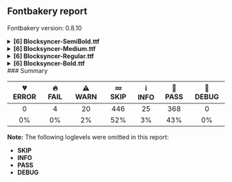 ## Fontbakery report

Fontbakery version: 0.8.10

<details><summary><b>[6] Blocksyncer-SemiBold.ttf</b></summary><div><details><summary>🔥 <b>FAIL:</b> Checking OS/2 usWinAscent & usWinDescent. (<a href="https://font-bakery.readthedocs.io/en/stable/fontbakery/profiles/universal.html#com.google.fonts/check/family/win_ascent_and_descent">com.google.fonts/check/family/win_ascent_and_descent</a>)</summary><div>


* 🔥 **FAIL** OS/2.usWinAscent value should be equal or greater than 1040, but got 989 instead [code: ascent]
</div></details><details><summary>⚠ <b>WARN:</b> Ensure fonts have ScriptLangTags declared on the 'meta' table. (<a href="https://font-bakery.readthedocs.io/en/stable/fontbakery/profiles/googlefonts.html#com.google.fonts/check/meta/script_lang_tags">com.google.fonts/check/meta/script_lang_tags</a>)</summary><div>


* ⚠ **WARN** This font file does not have a 'meta' table. [code: lacks-meta-table]
</div></details><details><summary>⚠ <b>WARN:</b> Check font contains no unreachable glyphs (<a href="https://font-bakery.readthedocs.io/en/stable/fontbakery/profiles/universal.html#com.google.fonts/check/unreachable_glyphs">com.google.fonts/check/unreachable_glyphs</a>)</summary><div>


* ⚠ **WARN** The following glyphs could not be reached by codepoint or substitution rules:

	- uni030C.alt
 [code: unreachable-glyphs]
</div></details><details><summary>⚠ <b>WARN:</b> Check if each glyph has the recommended amount of contours. (<a href="https://font-bakery.readthedocs.io/en/stable/fontbakery/profiles/universal.html#com.google.fonts/check/contour_count">com.google.fonts/check/contour_count</a>)</summary><div>


* ⚠ **WARN** This check inspects the glyph outlines and detects the total number of contours in each of them. The expected values are infered from the typical ammounts of contours observed in a large collection of reference font families. The divergences listed below may simply indicate a significantly different design on some of your glyphs. On the other hand, some of these may flag actual bugs in the font such as glyphs mapped to an incorrect codepoint. Please consider reviewing the design and codepoint assignment of these to make sure they are correct.

The following glyphs do not have the recommended number of contours:

	- Glyph name: quotedbl	Contours detected: 0	Expected: 2

	- Glyph name: numbersign	Contours detected: 0	Expected: 2

	- Glyph name: dollar	Contours detected: 0	Expected: 1, 3 or 5

	- Glyph name: percent	Contours detected: 0	Expected: 5

	- Glyph name: ampersand	Contours detected: 0	Expected: 1, 2 or 3

	- Glyph name: quotesingle	Contours detected: 0	Expected: 1

	- Glyph name: parenleft	Contours detected: 0	Expected: 1

	- Glyph name: parenright	Contours detected: 0	Expected: 1

	- Glyph name: asterisk	Contours detected: 0	Expected: 1 or 4

	- Glyph name: plus	Contours detected: 0	Expected: 1

	- Glyph name: slash	Contours detected: 0	Expected: 1

	- Glyph name: less	Contours detected: 0	Expected: 1

	- Glyph name: equal	Contours detected: 0	Expected: 2

	- Glyph name: question	Contours detected: 0	Expected: 2

	- Glyph name: at	Contours detected: 0	Expected: 2

	- Glyph name: bracketleft	Contours detected: 0	Expected: 1

	- Glyph name: backslash	Contours detected: 0	Expected: 1

	- Glyph name: bracketright	Contours detected: 0	Expected: 1

	- Glyph name: asciicircum	Contours detected: 0	Expected: 1

	- Glyph name: underscore	Contours detected: 0	Expected: 1

	- Glyph name: b	Contours detected: 3	Expected: 2

	- Glyph name: e	Contours detected: 1	Expected: 2

	- Glyph name: g	Contours detected: 1	Expected: 2 or 3

	- Glyph name: i	Contours detected: 1	Expected: 2

	- Glyph name: j	Contours detected: 1	Expected: 2

	- Glyph name: r	Contours detected: 2	Expected: 1

	- Glyph name: braceleft	Contours detected: 0	Expected: 1

	- Glyph name: bar	Contours detected: 0	Expected: 1

	- Glyph name: braceright	Contours detected: 0	Expected: 1

	- Glyph name: asciitilde	Contours detected: 0	Expected: 1

	- Glyph name: exclamdown	Contours detected: 0	Expected: 2

	- Glyph name: cent	Contours detected: 0	Expected: 1 or 2

	- Glyph name: sterling	Contours detected: 0	Expected: 1 or 2

	- Glyph name: currency	Contours detected: 0	Expected: 2

	- Glyph name: yen	Contours detected: 0	Expected: 1 or 2

	- Glyph name: brokenbar	Contours detected: 0	Expected: 2

	- Glyph name: section	Contours detected: 0	Expected: 2

	- Glyph name: copyright	Contours detected: 0	Expected: 3

	- Glyph name: guillemotleft	Contours detected: 0	Expected: 2

	- Glyph name: registered	Contours detected: 0	Expected: 3 or 4

	- Glyph name: macron	Contours detected: 0	Expected: 1

	- Glyph name: degree	Contours detected: 0	Expected: 2

	- Glyph name: paragraph	Contours detected: 0	Expected: 1, 2 or 3

	- Glyph name: periodcentered	Contours detected: 0	Expected: 1

	- Glyph name: cedilla	Contours detected: 0	Expected: 1

	- Glyph name: guillemotright	Contours detected: 0	Expected: 2

	- Glyph name: onequarter	Contours detected: 0	Expected: 3 or 4

	- Glyph name: onehalf	Contours detected: 0	Expected: 3

	- Glyph name: threequarters	Contours detected: 0	Expected: 3 or 4

	- Glyph name: questiondown	Contours detected: 0	Expected: 2

	- Glyph name: multiply	Contours detected: 0	Expected: 1

	- Glyph name: ae	Contours detected: 2	Expected: 3

	- Glyph name: egrave	Contours detected: 2	Expected: 3

	- Glyph name: eacute	Contours detected: 2	Expected: 3

	- Glyph name: ecircumflex	Contours detected: 2	Expected: 3

	- Glyph name: edieresis	Contours detected: 3	Expected: 4

	- Glyph name: divide	Contours detected: 0	Expected: 3

	- Glyph name: emacron	Contours detected: 2	Expected: 3

	- Glyph name: ebreve	Contours detected: 2	Expected: 3

	- Glyph name: edotaccent	Contours detected: 2	Expected: 3

	- Glyph name: eogonek	Contours detected: 1	Expected: 2

	- Glyph name: ecaron	Contours detected: 2	Expected: 3

	- Glyph name: gbreve	Contours detected: 2	Expected: 3 or 4

	- Glyph name: gdotaccent	Contours detected: 2	Expected: 3 or 4

	- Glyph name: uni0123	Contours detected: 2	Expected: 3 or 4

	- Glyph name: hbar	Contours detected: 2	Expected: 1

	- Glyph name: iogonek	Contours detected: 1	Expected: 2 or 3

	- Glyph name: ij	Contours detected: 2	Expected: 3 or 4

	- Glyph name: oe	Contours detected: 2	Expected: 3

	- Glyph name: racute	Contours detected: 3	Expected: 2

	- Glyph name: uni0157	Contours detected: 3	Expected: 2

	- Glyph name: rcaron	Contours detected: 3	Expected: 2

	- Glyph name: uni01C9	Contours detected: 2	Expected: 3

	- Glyph name: breve	Contours detected: 0	Expected: 1

	- Glyph name: dotaccent	Contours detected: 0	Expected: 1

	- Glyph name: ogonek	Contours detected: 0	Expected: 1

	- Glyph name: hungarumlaut	Contours detected: 0	Expected: 2

	- Glyph name: uni0327	Contours detected: 0	Expected: 1

	- Glyph name: uni0328	Contours detected: 0	Expected: 1

	- Glyph name: endash	Contours detected: 0	Expected: 1

	- Glyph name: emdash	Contours detected: 0	Expected: 1

	- Glyph name: quoteleft	Contours detected: 0	Expected: 1

	- Glyph name: quoteright	Contours detected: 0	Expected: 1

	- Glyph name: quotesinglbase	Contours detected: 0	Expected: 1

	- Glyph name: quotedblbase	Contours detected: 0	Expected: 2

	- Glyph name: guilsinglleft	Contours detected: 0	Expected: 1

	- Glyph name: guilsinglright	Contours detected: 0	Expected: 1

	- Glyph name: fraction	Contours detected: 0	Expected: 1

	- Glyph name: Euro	Contours detected: 0	Expected: 1 or 2

	- Glyph name: minus	Contours detected: 0	Expected: 1

	- Glyph name: uni2215	Contours detected: 0	Expected: 1

	- Glyph name: Euro	Contours detected: 0	Expected: 1 or 2

	- Glyph name: ae	Contours detected: 2	Expected: 3

	- Glyph name: ampersand	Contours detected: 0	Expected: 1, 2 or 3

	- Glyph name: asciicircum	Contours detected: 0	Expected: 1

	- Glyph name: asciitilde	Contours detected: 0	Expected: 1

	- Glyph name: asterisk	Contours detected: 0	Expected: 1 or 4

	- Glyph name: at	Contours detected: 0	Expected: 2

	- Glyph name: b	Contours detected: 3	Expected: 2

	- Glyph name: backslash	Contours detected: 0	Expected: 1

	- Glyph name: bar	Contours detected: 0	Expected: 1

	- Glyph name: braceleft	Contours detected: 0	Expected: 1

	- Glyph name: braceright	Contours detected: 0	Expected: 1

	- Glyph name: bracketleft	Contours detected: 0	Expected: 1

	- Glyph name: bracketright	Contours detected: 0	Expected: 1

	- Glyph name: breve	Contours detected: 0	Expected: 1

	- Glyph name: brokenbar	Contours detected: 0	Expected: 2

	- Glyph name: cedilla	Contours detected: 0	Expected: 1

	- Glyph name: cent	Contours detected: 0	Expected: 1 or 2

	- Glyph name: copyright	Contours detected: 0	Expected: 3

	- Glyph name: currency	Contours detected: 0	Expected: 2

	- Glyph name: degree	Contours detected: 0	Expected: 2

	- Glyph name: divide	Contours detected: 0	Expected: 3

	- Glyph name: dollar	Contours detected: 0	Expected: 1, 3 or 5

	- Glyph name: dotaccent	Contours detected: 0	Expected: 1

	- Glyph name: e	Contours detected: 1	Expected: 2

	- Glyph name: eacute	Contours detected: 2	Expected: 3

	- Glyph name: ebreve	Contours detected: 2	Expected: 3

	- Glyph name: ecaron	Contours detected: 2	Expected: 3

	- Glyph name: ecircumflex	Contours detected: 2	Expected: 3

	- Glyph name: edieresis	Contours detected: 3	Expected: 4

	- Glyph name: edotaccent	Contours detected: 2	Expected: 3

	- Glyph name: egrave	Contours detected: 2	Expected: 3

	- Glyph name: emacron	Contours detected: 2	Expected: 3

	- Glyph name: emdash	Contours detected: 0	Expected: 1

	- Glyph name: endash	Contours detected: 0	Expected: 1

	- Glyph name: eogonek	Contours detected: 1	Expected: 2

	- Glyph name: equal	Contours detected: 0	Expected: 2

	- Glyph name: exclamdown	Contours detected: 0	Expected: 2

	- Glyph name: fraction	Contours detected: 0	Expected: 1

	- Glyph name: g	Contours detected: 1	Expected: 2 or 3

	- Glyph name: gbreve	Contours detected: 2	Expected: 3 or 4

	- Glyph name: gdotaccent	Contours detected: 2	Expected: 3 or 4

	- Glyph name: guillemotleft	Contours detected: 0	Expected: 2

	- Glyph name: guillemotright	Contours detected: 0	Expected: 2

	- Glyph name: guilsinglleft	Contours detected: 0	Expected: 1

	- Glyph name: guilsinglright	Contours detected: 0	Expected: 1

	- Glyph name: hbar	Contours detected: 2	Expected: 1

	- Glyph name: hungarumlaut	Contours detected: 0	Expected: 2

	- Glyph name: i	Contours detected: 1	Expected: 2

	- Glyph name: ij	Contours detected: 2	Expected: 3 or 4

	- Glyph name: iogonek	Contours detected: 1	Expected: 2 or 3

	- Glyph name: j	Contours detected: 1	Expected: 2

	- Glyph name: less	Contours detected: 0	Expected: 1

	- Glyph name: macron	Contours detected: 0	Expected: 1

	- Glyph name: minus	Contours detected: 0	Expected: 1

	- Glyph name: multiply	Contours detected: 0	Expected: 1

	- Glyph name: numbersign	Contours detected: 0	Expected: 2

	- Glyph name: oe	Contours detected: 2	Expected: 3

	- Glyph name: ogonek	Contours detected: 0	Expected: 1

	- Glyph name: onehalf	Contours detected: 0	Expected: 3

	- Glyph name: onequarter	Contours detected: 0	Expected: 3 or 4

	- Glyph name: paragraph	Contours detected: 0	Expected: 1, 2 or 3

	- Glyph name: parenleft	Contours detected: 0	Expected: 1

	- Glyph name: parenright	Contours detected: 0	Expected: 1

	- Glyph name: percent	Contours detected: 0	Expected: 5

	- Glyph name: periodcentered	Contours detected: 0	Expected: 1

	- Glyph name: plus	Contours detected: 0	Expected: 1

	- Glyph name: question	Contours detected: 0	Expected: 2

	- Glyph name: questiondown	Contours detected: 0	Expected: 2

	- Glyph name: quotedbl	Contours detected: 0	Expected: 2

	- Glyph name: quotedblbase	Contours detected: 0	Expected: 2

	- Glyph name: quoteleft	Contours detected: 0	Expected: 1

	- Glyph name: quoteright	Contours detected: 0	Expected: 1

	- Glyph name: quotesinglbase	Contours detected: 0	Expected: 1

	- Glyph name: quotesingle	Contours detected: 0	Expected: 1

	- Glyph name: r	Contours detected: 2	Expected: 1

	- Glyph name: racute	Contours detected: 3	Expected: 2

	- Glyph name: rcaron	Contours detected: 3	Expected: 2

	- Glyph name: registered	Contours detected: 0	Expected: 3 or 4

	- Glyph name: section	Contours detected: 0	Expected: 2

	- Glyph name: slash	Contours detected: 0	Expected: 1

	- Glyph name: sterling	Contours detected: 0	Expected: 1 or 2

	- Glyph name: threequarters	Contours detected: 0	Expected: 3 or 4

	- Glyph name: underscore	Contours detected: 0	Expected: 1

	- Glyph name: uni0123	Contours detected: 2	Expected: 3 or 4

	- Glyph name: uni0157	Contours detected: 3	Expected: 2

	- Glyph name: uni01C9	Contours detected: 2	Expected: 3

	- Glyph name: uni0327	Contours detected: 0	Expected: 1

	- Glyph name: uni0328	Contours detected: 0	Expected: 1

	- Glyph name: uni2215	Contours detected: 0	Expected: 1 

	- And Glyph name: yen	Contours detected: 0	Expected: 1 or 2
 [code: contour-count]
</div></details><details><summary>⚠ <b>WARN:</b> Ensure dotted circle glyph is present and can attach marks. (<a href="https://font-bakery.readthedocs.io/en/stable/fontbakery/profiles/universal.html#com.google.fonts/check/dotted_circle">com.google.fonts/check/dotted_circle</a>)</summary><div>


* ⚠ **WARN** No dotted circle glyph present [code: missing-dotted-circle]
</div></details><details><summary>⚠ <b>WARN:</b> Are there any misaligned on-curve points? (<a href="https://font-bakery.readthedocs.io/en/stable/fontbakery/profiles/<Section: Outline Correctness Checks>.html#com.google.fonts/check/outline_alignment_miss">com.google.fonts/check/outline_alignment_miss</a>)</summary><div>


* ⚠ **WARN** The following glyphs have on-curve points which have potentially incorrect y coordinates:

	* K (U+004B): X=60.0,Y=-1.0 (should be at baseline 0?)

	* W (U+0057): X=301.0,Y=698.0 (should be at cap-height 700?)

	* W (U+0057): X=376.0,Y=698.0 (should be at cap-height 700?)

	* X (U+0058): X=46.0,Y=701.0 (should be at cap-height 700?)

	* X (U+0058): X=156.0,Y=701.0 (should be at cap-height 700?)

	* X (U+0058): X=350.0,Y=701.0 (should be at cap-height 700?)

	* X (U+0058): X=447.0,Y=701.0 (should be at cap-height 700?)

	* k (U+006B): X=60.0,Y=-1.0 (should be at baseline 0?)

	* w (U+0077): X=301.0,Y=698.0 (should be at cap-height 700?)

	* w (U+0077): X=376.0,Y=698.0 (should be at cap-height 700?)

	* x (U+0078): X=46.0,Y=701.0 (should be at cap-height 700?)

	* x (U+0078): X=156.0,Y=701.0 (should be at cap-height 700?)

	* x (U+0078): X=350.0,Y=701.0 (should be at cap-height 700?)

	* x (U+0078): X=447.0,Y=701.0 (should be at cap-height 700?)

	* Ccedilla (U+00C7): X=339.0,Y=2.0 (should be at baseline 0?)

	* ccedilla (U+00E7): X=339.0,Y=2.0 (should be at baseline 0?)

	* uni0136 (U+0136): X=60.0,Y=-1.0 (should be at baseline 0?)

	* uni0137 (U+0137): X=60.0,Y=-1.0 (should be at baseline 0?)

	* Lcaron (U+013D): X=270.0,Y=699.0 (should be at cap-height 700?)

	* Lcaron (U+013D): X=370.0,Y=699.0 (should be at cap-height 700?)

	* lcaron (U+013E): X=270.0,Y=699.0 (should be at cap-height 700?)

	* lcaron (U+013E): X=370.0,Y=699.0 (should be at cap-height 700?)

	* Wcircumflex (U+0174): X=301.0,Y=698.0 (should be at cap-height 700?)

	* Wcircumflex (U+0174): X=376.0,Y=698.0 (should be at cap-height 700?)

	* wcircumflex (U+0175): X=301.0,Y=698.0 (should be at cap-height 700?)

	* wcircumflex (U+0175): X=376.0,Y=698.0 (should be at cap-height 700?)

	* Wgrave (U+1E80): X=301.0,Y=698.0 (should be at cap-height 700?)

	* Wgrave (U+1E80): X=376.0,Y=698.0 (should be at cap-height 700?)

	* wgrave (U+1E81): X=301.0,Y=698.0 (should be at cap-height 700?)

	* wgrave (U+1E81): X=376.0,Y=698.0 (should be at cap-height 700?)

	* Wacute (U+1E82): X=301.0,Y=698.0 (should be at cap-height 700?)

	* Wacute (U+1E82): X=376.0,Y=698.0 (should be at cap-height 700?)

	* wacute (U+1E83): X=301.0,Y=698.0 (should be at cap-height 700?)

	* wacute (U+1E83): X=376.0,Y=698.0 (should be at cap-height 700?)

	* Wdieresis (U+1E84): X=301.0,Y=698.0 (should be at cap-height 700?)

	* Wdieresis (U+1E84): X=376.0,Y=698.0 (should be at cap-height 700?)

	* wdieresis (U+1E85): X=301.0,Y=698.0 (should be at cap-height 700?) 

	* And wdieresis (U+1E85): X=376.0,Y=698.0 (should be at cap-height 700?) [code: found-misalignments]
</div></details><br></div></details><details><summary><b>[6] Blocksyncer-Medium.ttf</b></summary><div><details><summary>🔥 <b>FAIL:</b> Checking OS/2 usWinAscent & usWinDescent. (<a href="https://font-bakery.readthedocs.io/en/stable/fontbakery/profiles/universal.html#com.google.fonts/check/family/win_ascent_and_descent">com.google.fonts/check/family/win_ascent_and_descent</a>)</summary><div>


* 🔥 **FAIL** OS/2.usWinAscent value should be equal or greater than 1040, but got 989 instead [code: ascent]
</div></details><details><summary>⚠ <b>WARN:</b> Ensure fonts have ScriptLangTags declared on the 'meta' table. (<a href="https://font-bakery.readthedocs.io/en/stable/fontbakery/profiles/googlefonts.html#com.google.fonts/check/meta/script_lang_tags">com.google.fonts/check/meta/script_lang_tags</a>)</summary><div>


* ⚠ **WARN** This font file does not have a 'meta' table. [code: lacks-meta-table]
</div></details><details><summary>⚠ <b>WARN:</b> Check font contains no unreachable glyphs (<a href="https://font-bakery.readthedocs.io/en/stable/fontbakery/profiles/universal.html#com.google.fonts/check/unreachable_glyphs">com.google.fonts/check/unreachable_glyphs</a>)</summary><div>


* ⚠ **WARN** The following glyphs could not be reached by codepoint or substitution rules:

	- uni030C.alt
 [code: unreachable-glyphs]
</div></details><details><summary>⚠ <b>WARN:</b> Check if each glyph has the recommended amount of contours. (<a href="https://font-bakery.readthedocs.io/en/stable/fontbakery/profiles/universal.html#com.google.fonts/check/contour_count">com.google.fonts/check/contour_count</a>)</summary><div>


* ⚠ **WARN** This check inspects the glyph outlines and detects the total number of contours in each of them. The expected values are infered from the typical ammounts of contours observed in a large collection of reference font families. The divergences listed below may simply indicate a significantly different design on some of your glyphs. On the other hand, some of these may flag actual bugs in the font such as glyphs mapped to an incorrect codepoint. Please consider reviewing the design and codepoint assignment of these to make sure they are correct.

The following glyphs do not have the recommended number of contours:

	- Glyph name: quotedbl	Contours detected: 0	Expected: 2

	- Glyph name: numbersign	Contours detected: 0	Expected: 2

	- Glyph name: dollar	Contours detected: 0	Expected: 1, 3 or 5

	- Glyph name: percent	Contours detected: 0	Expected: 5

	- Glyph name: ampersand	Contours detected: 0	Expected: 1, 2 or 3

	- Glyph name: quotesingle	Contours detected: 0	Expected: 1

	- Glyph name: parenleft	Contours detected: 0	Expected: 1

	- Glyph name: parenright	Contours detected: 0	Expected: 1

	- Glyph name: asterisk	Contours detected: 0	Expected: 1 or 4

	- Glyph name: plus	Contours detected: 0	Expected: 1

	- Glyph name: slash	Contours detected: 0	Expected: 1

	- Glyph name: less	Contours detected: 0	Expected: 1

	- Glyph name: equal	Contours detected: 0	Expected: 2

	- Glyph name: question	Contours detected: 0	Expected: 2

	- Glyph name: at	Contours detected: 0	Expected: 2

	- Glyph name: bracketleft	Contours detected: 0	Expected: 1

	- Glyph name: backslash	Contours detected: 0	Expected: 1

	- Glyph name: bracketright	Contours detected: 0	Expected: 1

	- Glyph name: asciicircum	Contours detected: 0	Expected: 1

	- Glyph name: underscore	Contours detected: 0	Expected: 1

	- Glyph name: b	Contours detected: 3	Expected: 2

	- Glyph name: e	Contours detected: 1	Expected: 2

	- Glyph name: g	Contours detected: 1	Expected: 2 or 3

	- Glyph name: i	Contours detected: 1	Expected: 2

	- Glyph name: j	Contours detected: 1	Expected: 2

	- Glyph name: r	Contours detected: 2	Expected: 1

	- Glyph name: braceleft	Contours detected: 0	Expected: 1

	- Glyph name: bar	Contours detected: 0	Expected: 1

	- Glyph name: braceright	Contours detected: 0	Expected: 1

	- Glyph name: asciitilde	Contours detected: 0	Expected: 1

	- Glyph name: exclamdown	Contours detected: 0	Expected: 2

	- Glyph name: cent	Contours detected: 0	Expected: 1 or 2

	- Glyph name: sterling	Contours detected: 0	Expected: 1 or 2

	- Glyph name: currency	Contours detected: 0	Expected: 2

	- Glyph name: yen	Contours detected: 0	Expected: 1 or 2

	- Glyph name: brokenbar	Contours detected: 0	Expected: 2

	- Glyph name: section	Contours detected: 0	Expected: 2

	- Glyph name: copyright	Contours detected: 0	Expected: 3

	- Glyph name: guillemotleft	Contours detected: 0	Expected: 2

	- Glyph name: registered	Contours detected: 0	Expected: 3 or 4

	- Glyph name: macron	Contours detected: 0	Expected: 1

	- Glyph name: degree	Contours detected: 0	Expected: 2

	- Glyph name: paragraph	Contours detected: 0	Expected: 1, 2 or 3

	- Glyph name: periodcentered	Contours detected: 0	Expected: 1

	- Glyph name: cedilla	Contours detected: 0	Expected: 1

	- Glyph name: guillemotright	Contours detected: 0	Expected: 2

	- Glyph name: onequarter	Contours detected: 0	Expected: 3 or 4

	- Glyph name: onehalf	Contours detected: 0	Expected: 3

	- Glyph name: threequarters	Contours detected: 0	Expected: 3 or 4

	- Glyph name: questiondown	Contours detected: 0	Expected: 2

	- Glyph name: multiply	Contours detected: 0	Expected: 1

	- Glyph name: ae	Contours detected: 2	Expected: 3

	- Glyph name: egrave	Contours detected: 2	Expected: 3

	- Glyph name: eacute	Contours detected: 2	Expected: 3

	- Glyph name: ecircumflex	Contours detected: 2	Expected: 3

	- Glyph name: edieresis	Contours detected: 3	Expected: 4

	- Glyph name: divide	Contours detected: 0	Expected: 3

	- Glyph name: emacron	Contours detected: 2	Expected: 3

	- Glyph name: ebreve	Contours detected: 2	Expected: 3

	- Glyph name: edotaccent	Contours detected: 2	Expected: 3

	- Glyph name: eogonek	Contours detected: 1	Expected: 2

	- Glyph name: ecaron	Contours detected: 2	Expected: 3

	- Glyph name: gbreve	Contours detected: 2	Expected: 3 or 4

	- Glyph name: gdotaccent	Contours detected: 2	Expected: 3 or 4

	- Glyph name: uni0123	Contours detected: 2	Expected: 3 or 4

	- Glyph name: hbar	Contours detected: 2	Expected: 1

	- Glyph name: iogonek	Contours detected: 1	Expected: 2 or 3

	- Glyph name: ij	Contours detected: 2	Expected: 3 or 4

	- Glyph name: oe	Contours detected: 2	Expected: 3

	- Glyph name: racute	Contours detected: 3	Expected: 2

	- Glyph name: uni0157	Contours detected: 3	Expected: 2

	- Glyph name: rcaron	Contours detected: 3	Expected: 2

	- Glyph name: uni01C9	Contours detected: 2	Expected: 3

	- Glyph name: breve	Contours detected: 0	Expected: 1

	- Glyph name: dotaccent	Contours detected: 0	Expected: 1

	- Glyph name: ogonek	Contours detected: 0	Expected: 1

	- Glyph name: hungarumlaut	Contours detected: 0	Expected: 2

	- Glyph name: uni0327	Contours detected: 0	Expected: 1

	- Glyph name: uni0328	Contours detected: 0	Expected: 1

	- Glyph name: endash	Contours detected: 0	Expected: 1

	- Glyph name: emdash	Contours detected: 0	Expected: 1

	- Glyph name: quoteleft	Contours detected: 0	Expected: 1

	- Glyph name: quoteright	Contours detected: 0	Expected: 1

	- Glyph name: quotesinglbase	Contours detected: 0	Expected: 1

	- Glyph name: quotedblbase	Contours detected: 0	Expected: 2

	- Glyph name: guilsinglleft	Contours detected: 0	Expected: 1

	- Glyph name: guilsinglright	Contours detected: 0	Expected: 1

	- Glyph name: fraction	Contours detected: 0	Expected: 1

	- Glyph name: Euro	Contours detected: 0	Expected: 1 or 2

	- Glyph name: minus	Contours detected: 0	Expected: 1

	- Glyph name: uni2215	Contours detected: 0	Expected: 1

	- Glyph name: Euro	Contours detected: 0	Expected: 1 or 2

	- Glyph name: ae	Contours detected: 2	Expected: 3

	- Glyph name: ampersand	Contours detected: 0	Expected: 1, 2 or 3

	- Glyph name: asciicircum	Contours detected: 0	Expected: 1

	- Glyph name: asciitilde	Contours detected: 0	Expected: 1

	- Glyph name: asterisk	Contours detected: 0	Expected: 1 or 4

	- Glyph name: at	Contours detected: 0	Expected: 2

	- Glyph name: b	Contours detected: 3	Expected: 2

	- Glyph name: backslash	Contours detected: 0	Expected: 1

	- Glyph name: bar	Contours detected: 0	Expected: 1

	- Glyph name: braceleft	Contours detected: 0	Expected: 1

	- Glyph name: braceright	Contours detected: 0	Expected: 1

	- Glyph name: bracketleft	Contours detected: 0	Expected: 1

	- Glyph name: bracketright	Contours detected: 0	Expected: 1

	- Glyph name: breve	Contours detected: 0	Expected: 1

	- Glyph name: brokenbar	Contours detected: 0	Expected: 2

	- Glyph name: cedilla	Contours detected: 0	Expected: 1

	- Glyph name: cent	Contours detected: 0	Expected: 1 or 2

	- Glyph name: copyright	Contours detected: 0	Expected: 3

	- Glyph name: currency	Contours detected: 0	Expected: 2

	- Glyph name: degree	Contours detected: 0	Expected: 2

	- Glyph name: divide	Contours detected: 0	Expected: 3

	- Glyph name: dollar	Contours detected: 0	Expected: 1, 3 or 5

	- Glyph name: dotaccent	Contours detected: 0	Expected: 1

	- Glyph name: e	Contours detected: 1	Expected: 2

	- Glyph name: eacute	Contours detected: 2	Expected: 3

	- Glyph name: ebreve	Contours detected: 2	Expected: 3

	- Glyph name: ecaron	Contours detected: 2	Expected: 3

	- Glyph name: ecircumflex	Contours detected: 2	Expected: 3

	- Glyph name: edieresis	Contours detected: 3	Expected: 4

	- Glyph name: edotaccent	Contours detected: 2	Expected: 3

	- Glyph name: egrave	Contours detected: 2	Expected: 3

	- Glyph name: emacron	Contours detected: 2	Expected: 3

	- Glyph name: emdash	Contours detected: 0	Expected: 1

	- Glyph name: endash	Contours detected: 0	Expected: 1

	- Glyph name: eogonek	Contours detected: 1	Expected: 2

	- Glyph name: equal	Contours detected: 0	Expected: 2

	- Glyph name: exclamdown	Contours detected: 0	Expected: 2

	- Glyph name: fraction	Contours detected: 0	Expected: 1

	- Glyph name: g	Contours detected: 1	Expected: 2 or 3

	- Glyph name: gbreve	Contours detected: 2	Expected: 3 or 4

	- Glyph name: gdotaccent	Contours detected: 2	Expected: 3 or 4

	- Glyph name: guillemotleft	Contours detected: 0	Expected: 2

	- Glyph name: guillemotright	Contours detected: 0	Expected: 2

	- Glyph name: guilsinglleft	Contours detected: 0	Expected: 1

	- Glyph name: guilsinglright	Contours detected: 0	Expected: 1

	- Glyph name: hbar	Contours detected: 2	Expected: 1

	- Glyph name: hungarumlaut	Contours detected: 0	Expected: 2

	- Glyph name: i	Contours detected: 1	Expected: 2

	- Glyph name: ij	Contours detected: 2	Expected: 3 or 4

	- Glyph name: iogonek	Contours detected: 1	Expected: 2 or 3

	- Glyph name: j	Contours detected: 1	Expected: 2

	- Glyph name: less	Contours detected: 0	Expected: 1

	- Glyph name: macron	Contours detected: 0	Expected: 1

	- Glyph name: minus	Contours detected: 0	Expected: 1

	- Glyph name: multiply	Contours detected: 0	Expected: 1

	- Glyph name: numbersign	Contours detected: 0	Expected: 2

	- Glyph name: oe	Contours detected: 2	Expected: 3

	- Glyph name: ogonek	Contours detected: 0	Expected: 1

	- Glyph name: onehalf	Contours detected: 0	Expected: 3

	- Glyph name: onequarter	Contours detected: 0	Expected: 3 or 4

	- Glyph name: paragraph	Contours detected: 0	Expected: 1, 2 or 3

	- Glyph name: parenleft	Contours detected: 0	Expected: 1

	- Glyph name: parenright	Contours detected: 0	Expected: 1

	- Glyph name: percent	Contours detected: 0	Expected: 5

	- Glyph name: periodcentered	Contours detected: 0	Expected: 1

	- Glyph name: plus	Contours detected: 0	Expected: 1

	- Glyph name: question	Contours detected: 0	Expected: 2

	- Glyph name: questiondown	Contours detected: 0	Expected: 2

	- Glyph name: quotedbl	Contours detected: 0	Expected: 2

	- Glyph name: quotedblbase	Contours detected: 0	Expected: 2

	- Glyph name: quoteleft	Contours detected: 0	Expected: 1

	- Glyph name: quoteright	Contours detected: 0	Expected: 1

	- Glyph name: quotesinglbase	Contours detected: 0	Expected: 1

	- Glyph name: quotesingle	Contours detected: 0	Expected: 1

	- Glyph name: r	Contours detected: 2	Expected: 1

	- Glyph name: racute	Contours detected: 3	Expected: 2

	- Glyph name: rcaron	Contours detected: 3	Expected: 2

	- Glyph name: registered	Contours detected: 0	Expected: 3 or 4

	- Glyph name: section	Contours detected: 0	Expected: 2

	- Glyph name: slash	Contours detected: 0	Expected: 1

	- Glyph name: sterling	Contours detected: 0	Expected: 1 or 2

	- Glyph name: threequarters	Contours detected: 0	Expected: 3 or 4

	- Glyph name: underscore	Contours detected: 0	Expected: 1

	- Glyph name: uni0123	Contours detected: 2	Expected: 3 or 4

	- Glyph name: uni0157	Contours detected: 3	Expected: 2

	- Glyph name: uni01C9	Contours detected: 2	Expected: 3

	- Glyph name: uni0327	Contours detected: 0	Expected: 1

	- Glyph name: uni0328	Contours detected: 0	Expected: 1

	- Glyph name: uni2215	Contours detected: 0	Expected: 1 

	- And Glyph name: yen	Contours detected: 0	Expected: 1 or 2
 [code: contour-count]
</div></details><details><summary>⚠ <b>WARN:</b> Ensure dotted circle glyph is present and can attach marks. (<a href="https://font-bakery.readthedocs.io/en/stable/fontbakery/profiles/universal.html#com.google.fonts/check/dotted_circle">com.google.fonts/check/dotted_circle</a>)</summary><div>


* ⚠ **WARN** No dotted circle glyph present [code: missing-dotted-circle]
</div></details><details><summary>⚠ <b>WARN:</b> Are there any misaligned on-curve points? (<a href="https://font-bakery.readthedocs.io/en/stable/fontbakery/profiles/<Section: Outline Correctness Checks>.html#com.google.fonts/check/outline_alignment_miss">com.google.fonts/check/outline_alignment_miss</a>)</summary><div>


* ⚠ **WARN** The following glyphs have on-curve points which have potentially incorrect y coordinates:

	* K (U+004B): X=60.0,Y=-1.0 (should be at baseline 0?)

	* W (U+0057): X=301.0,Y=698.0 (should be at cap-height 700?)

	* W (U+0057): X=372.0,Y=698.0 (should be at cap-height 700?)

	* X (U+0058): X=43.0,Y=701.0 (should be at cap-height 700?)

	* X (U+0058): X=150.0,Y=701.0 (should be at cap-height 700?)

	* X (U+0058): X=353.0,Y=701.0 (should be at cap-height 700?)

	* X (U+0058): X=454.0,Y=701.0 (should be at cap-height 700?)

	* k (U+006B): X=60.0,Y=-1.0 (should be at baseline 0?)

	* w (U+0077): X=301.0,Y=698.0 (should be at cap-height 700?)

	* w (U+0077): X=372.0,Y=698.0 (should be at cap-height 700?)

	* x (U+0078): X=43.0,Y=701.0 (should be at cap-height 700?)

	* x (U+0078): X=150.0,Y=701.0 (should be at cap-height 700?)

	* x (U+0078): X=353.0,Y=701.0 (should be at cap-height 700?)

	* x (U+0078): X=454.0,Y=701.0 (should be at cap-height 700?)

	* y (U+0079): X=225.0,Y=531.0 (should be at x-height 530?)

	* Ccedilla (U+00C7): X=339.0,Y=2.0 (should be at baseline 0?)

	* ccedilla (U+00E7): X=339.0,Y=2.0 (should be at baseline 0?)

	* uni0136 (U+0136): X=60.0,Y=-1.0 (should be at baseline 0?)

	* uni0137 (U+0137): X=60.0,Y=-1.0 (should be at baseline 0?)

	* Lcaron (U+013D): X=270.0,Y=699.0 (should be at cap-height 700?)

	* Lcaron (U+013D): X=370.0,Y=699.0 (should be at cap-height 700?)

	* lcaron (U+013E): X=270.0,Y=699.0 (should be at cap-height 700?)

	* lcaron (U+013E): X=370.0,Y=699.0 (should be at cap-height 700?)

	* Wcircumflex (U+0174): X=301.0,Y=698.0 (should be at cap-height 700?)

	* Wcircumflex (U+0174): X=372.0,Y=698.0 (should be at cap-height 700?)

	* wcircumflex (U+0175): X=301.0,Y=698.0 (should be at cap-height 700?)

	* wcircumflex (U+0175): X=372.0,Y=698.0 (should be at cap-height 700?)

	* Wgrave (U+1E80): X=301.0,Y=698.0 (should be at cap-height 700?)

	* Wgrave (U+1E80): X=372.0,Y=698.0 (should be at cap-height 700?)

	* wgrave (U+1E81): X=301.0,Y=698.0 (should be at cap-height 700?)

	* wgrave (U+1E81): X=372.0,Y=698.0 (should be at cap-height 700?)

	* Wacute (U+1E82): X=301.0,Y=698.0 (should be at cap-height 700?)

	* Wacute (U+1E82): X=372.0,Y=698.0 (should be at cap-height 700?)

	* wacute (U+1E83): X=301.0,Y=698.0 (should be at cap-height 700?)

	* wacute (U+1E83): X=372.0,Y=698.0 (should be at cap-height 700?)

	* Wdieresis (U+1E84): X=301.0,Y=698.0 (should be at cap-height 700?)

	* Wdieresis (U+1E84): X=372.0,Y=698.0 (should be at cap-height 700?)

	* wdieresis (U+1E85): X=301.0,Y=698.0 (should be at cap-height 700?) 

	* And wdieresis (U+1E85): X=372.0,Y=698.0 (should be at cap-height 700?) [code: found-misalignments]
</div></details><br></div></details><details><summary><b>[6] Blocksyncer-Regular.ttf</b></summary><div><details><summary>🔥 <b>FAIL:</b> Checking OS/2 usWinAscent & usWinDescent. (<a href="https://font-bakery.readthedocs.io/en/stable/fontbakery/profiles/universal.html#com.google.fonts/check/family/win_ascent_and_descent">com.google.fonts/check/family/win_ascent_and_descent</a>)</summary><div>


* 🔥 **FAIL** OS/2.usWinAscent value should be equal or greater than 1040, but got 989 instead [code: ascent]
</div></details><details><summary>⚠ <b>WARN:</b> Ensure fonts have ScriptLangTags declared on the 'meta' table. (<a href="https://font-bakery.readthedocs.io/en/stable/fontbakery/profiles/googlefonts.html#com.google.fonts/check/meta/script_lang_tags">com.google.fonts/check/meta/script_lang_tags</a>)</summary><div>


* ⚠ **WARN** This font file does not have a 'meta' table. [code: lacks-meta-table]
</div></details><details><summary>⚠ <b>WARN:</b> Check font contains no unreachable glyphs (<a href="https://font-bakery.readthedocs.io/en/stable/fontbakery/profiles/universal.html#com.google.fonts/check/unreachable_glyphs">com.google.fonts/check/unreachable_glyphs</a>)</summary><div>


* ⚠ **WARN** The following glyphs could not be reached by codepoint or substitution rules:

	- uni030C.alt
 [code: unreachable-glyphs]
</div></details><details><summary>⚠ <b>WARN:</b> Check if each glyph has the recommended amount of contours. (<a href="https://font-bakery.readthedocs.io/en/stable/fontbakery/profiles/universal.html#com.google.fonts/check/contour_count">com.google.fonts/check/contour_count</a>)</summary><div>


* ⚠ **WARN** This check inspects the glyph outlines and detects the total number of contours in each of them. The expected values are infered from the typical ammounts of contours observed in a large collection of reference font families. The divergences listed below may simply indicate a significantly different design on some of your glyphs. On the other hand, some of these may flag actual bugs in the font such as glyphs mapped to an incorrect codepoint. Please consider reviewing the design and codepoint assignment of these to make sure they are correct.

The following glyphs do not have the recommended number of contours:

	- Glyph name: quotedbl	Contours detected: 0	Expected: 2

	- Glyph name: numbersign	Contours detected: 0	Expected: 2

	- Glyph name: dollar	Contours detected: 0	Expected: 1, 3 or 5

	- Glyph name: percent	Contours detected: 0	Expected: 5

	- Glyph name: ampersand	Contours detected: 0	Expected: 1, 2 or 3

	- Glyph name: quotesingle	Contours detected: 0	Expected: 1

	- Glyph name: parenleft	Contours detected: 0	Expected: 1

	- Glyph name: parenright	Contours detected: 0	Expected: 1

	- Glyph name: asterisk	Contours detected: 0	Expected: 1 or 4

	- Glyph name: plus	Contours detected: 0	Expected: 1

	- Glyph name: slash	Contours detected: 0	Expected: 1

	- Glyph name: less	Contours detected: 0	Expected: 1

	- Glyph name: equal	Contours detected: 0	Expected: 2

	- Glyph name: question	Contours detected: 0	Expected: 2

	- Glyph name: at	Contours detected: 0	Expected: 2

	- Glyph name: bracketleft	Contours detected: 0	Expected: 1

	- Glyph name: backslash	Contours detected: 0	Expected: 1

	- Glyph name: bracketright	Contours detected: 0	Expected: 1

	- Glyph name: asciicircum	Contours detected: 0	Expected: 1

	- Glyph name: underscore	Contours detected: 0	Expected: 1

	- Glyph name: b	Contours detected: 3	Expected: 2

	- Glyph name: e	Contours detected: 1	Expected: 2

	- Glyph name: g	Contours detected: 1	Expected: 2 or 3

	- Glyph name: i	Contours detected: 1	Expected: 2

	- Glyph name: j	Contours detected: 1	Expected: 2

	- Glyph name: r	Contours detected: 2	Expected: 1

	- Glyph name: braceleft	Contours detected: 0	Expected: 1

	- Glyph name: bar	Contours detected: 0	Expected: 1

	- Glyph name: braceright	Contours detected: 0	Expected: 1

	- Glyph name: asciitilde	Contours detected: 0	Expected: 1

	- Glyph name: exclamdown	Contours detected: 0	Expected: 2

	- Glyph name: cent	Contours detected: 0	Expected: 1 or 2

	- Glyph name: sterling	Contours detected: 0	Expected: 1 or 2

	- Glyph name: currency	Contours detected: 0	Expected: 2

	- Glyph name: yen	Contours detected: 0	Expected: 1 or 2

	- Glyph name: brokenbar	Contours detected: 0	Expected: 2

	- Glyph name: section	Contours detected: 0	Expected: 2

	- Glyph name: copyright	Contours detected: 0	Expected: 3

	- Glyph name: guillemotleft	Contours detected: 0	Expected: 2

	- Glyph name: registered	Contours detected: 0	Expected: 3 or 4

	- Glyph name: macron	Contours detected: 0	Expected: 1

	- Glyph name: degree	Contours detected: 0	Expected: 2

	- Glyph name: paragraph	Contours detected: 0	Expected: 1, 2 or 3

	- Glyph name: periodcentered	Contours detected: 0	Expected: 1

	- Glyph name: cedilla	Contours detected: 0	Expected: 1

	- Glyph name: guillemotright	Contours detected: 0	Expected: 2

	- Glyph name: onequarter	Contours detected: 0	Expected: 3 or 4

	- Glyph name: onehalf	Contours detected: 0	Expected: 3

	- Glyph name: threequarters	Contours detected: 0	Expected: 3 or 4

	- Glyph name: questiondown	Contours detected: 0	Expected: 2

	- Glyph name: multiply	Contours detected: 0	Expected: 1

	- Glyph name: ae	Contours detected: 2	Expected: 3

	- Glyph name: egrave	Contours detected: 2	Expected: 3

	- Glyph name: eacute	Contours detected: 2	Expected: 3

	- Glyph name: ecircumflex	Contours detected: 2	Expected: 3

	- Glyph name: edieresis	Contours detected: 3	Expected: 4

	- Glyph name: divide	Contours detected: 0	Expected: 3

	- Glyph name: emacron	Contours detected: 2	Expected: 3

	- Glyph name: ebreve	Contours detected: 2	Expected: 3

	- Glyph name: edotaccent	Contours detected: 2	Expected: 3

	- Glyph name: eogonek	Contours detected: 1	Expected: 2

	- Glyph name: ecaron	Contours detected: 2	Expected: 3

	- Glyph name: gbreve	Contours detected: 2	Expected: 3 or 4

	- Glyph name: gdotaccent	Contours detected: 2	Expected: 3 or 4

	- Glyph name: uni0123	Contours detected: 2	Expected: 3 or 4

	- Glyph name: hbar	Contours detected: 2	Expected: 1

	- Glyph name: iogonek	Contours detected: 1	Expected: 2 or 3

	- Glyph name: ij	Contours detected: 2	Expected: 3 or 4

	- Glyph name: oe	Contours detected: 2	Expected: 3

	- Glyph name: racute	Contours detected: 3	Expected: 2

	- Glyph name: uni0157	Contours detected: 3	Expected: 2

	- Glyph name: rcaron	Contours detected: 3	Expected: 2

	- Glyph name: uni01C9	Contours detected: 2	Expected: 3

	- Glyph name: breve	Contours detected: 0	Expected: 1

	- Glyph name: dotaccent	Contours detected: 0	Expected: 1

	- Glyph name: ogonek	Contours detected: 0	Expected: 1

	- Glyph name: hungarumlaut	Contours detected: 0	Expected: 2

	- Glyph name: uni0327	Contours detected: 0	Expected: 1

	- Glyph name: uni0328	Contours detected: 0	Expected: 1

	- Glyph name: endash	Contours detected: 0	Expected: 1

	- Glyph name: emdash	Contours detected: 0	Expected: 1

	- Glyph name: quoteleft	Contours detected: 0	Expected: 1

	- Glyph name: quoteright	Contours detected: 0	Expected: 1

	- Glyph name: quotesinglbase	Contours detected: 0	Expected: 1

	- Glyph name: quotedblbase	Contours detected: 0	Expected: 2

	- Glyph name: guilsinglleft	Contours detected: 0	Expected: 1

	- Glyph name: guilsinglright	Contours detected: 0	Expected: 1

	- Glyph name: fraction	Contours detected: 0	Expected: 1

	- Glyph name: Euro	Contours detected: 0	Expected: 1 or 2

	- Glyph name: minus	Contours detected: 0	Expected: 1

	- Glyph name: uni2215	Contours detected: 0	Expected: 1

	- Glyph name: Euro	Contours detected: 0	Expected: 1 or 2

	- Glyph name: ae	Contours detected: 2	Expected: 3

	- Glyph name: ampersand	Contours detected: 0	Expected: 1, 2 or 3

	- Glyph name: asciicircum	Contours detected: 0	Expected: 1

	- Glyph name: asciitilde	Contours detected: 0	Expected: 1

	- Glyph name: asterisk	Contours detected: 0	Expected: 1 or 4

	- Glyph name: at	Contours detected: 0	Expected: 2

	- Glyph name: b	Contours detected: 3	Expected: 2

	- Glyph name: backslash	Contours detected: 0	Expected: 1

	- Glyph name: bar	Contours detected: 0	Expected: 1

	- Glyph name: braceleft	Contours detected: 0	Expected: 1

	- Glyph name: braceright	Contours detected: 0	Expected: 1

	- Glyph name: bracketleft	Contours detected: 0	Expected: 1

	- Glyph name: bracketright	Contours detected: 0	Expected: 1

	- Glyph name: breve	Contours detected: 0	Expected: 1

	- Glyph name: brokenbar	Contours detected: 0	Expected: 2

	- Glyph name: cedilla	Contours detected: 0	Expected: 1

	- Glyph name: cent	Contours detected: 0	Expected: 1 or 2

	- Glyph name: copyright	Contours detected: 0	Expected: 3

	- Glyph name: currency	Contours detected: 0	Expected: 2

	- Glyph name: degree	Contours detected: 0	Expected: 2

	- Glyph name: divide	Contours detected: 0	Expected: 3

	- Glyph name: dollar	Contours detected: 0	Expected: 1, 3 or 5

	- Glyph name: dotaccent	Contours detected: 0	Expected: 1

	- Glyph name: e	Contours detected: 1	Expected: 2

	- Glyph name: eacute	Contours detected: 2	Expected: 3

	- Glyph name: ebreve	Contours detected: 2	Expected: 3

	- Glyph name: ecaron	Contours detected: 2	Expected: 3

	- Glyph name: ecircumflex	Contours detected: 2	Expected: 3

	- Glyph name: edieresis	Contours detected: 3	Expected: 4

	- Glyph name: edotaccent	Contours detected: 2	Expected: 3

	- Glyph name: egrave	Contours detected: 2	Expected: 3

	- Glyph name: emacron	Contours detected: 2	Expected: 3

	- Glyph name: emdash	Contours detected: 0	Expected: 1

	- Glyph name: endash	Contours detected: 0	Expected: 1

	- Glyph name: eogonek	Contours detected: 1	Expected: 2

	- Glyph name: equal	Contours detected: 0	Expected: 2

	- Glyph name: exclamdown	Contours detected: 0	Expected: 2

	- Glyph name: fraction	Contours detected: 0	Expected: 1

	- Glyph name: g	Contours detected: 1	Expected: 2 or 3

	- Glyph name: gbreve	Contours detected: 2	Expected: 3 or 4

	- Glyph name: gdotaccent	Contours detected: 2	Expected: 3 or 4

	- Glyph name: guillemotleft	Contours detected: 0	Expected: 2

	- Glyph name: guillemotright	Contours detected: 0	Expected: 2

	- Glyph name: guilsinglleft	Contours detected: 0	Expected: 1

	- Glyph name: guilsinglright	Contours detected: 0	Expected: 1

	- Glyph name: hbar	Contours detected: 2	Expected: 1

	- Glyph name: hungarumlaut	Contours detected: 0	Expected: 2

	- Glyph name: i	Contours detected: 1	Expected: 2

	- Glyph name: ij	Contours detected: 2	Expected: 3 or 4

	- Glyph name: iogonek	Contours detected: 1	Expected: 2 or 3

	- Glyph name: j	Contours detected: 1	Expected: 2

	- Glyph name: less	Contours detected: 0	Expected: 1

	- Glyph name: macron	Contours detected: 0	Expected: 1

	- Glyph name: minus	Contours detected: 0	Expected: 1

	- Glyph name: multiply	Contours detected: 0	Expected: 1

	- Glyph name: numbersign	Contours detected: 0	Expected: 2

	- Glyph name: oe	Contours detected: 2	Expected: 3

	- Glyph name: ogonek	Contours detected: 0	Expected: 1

	- Glyph name: onehalf	Contours detected: 0	Expected: 3

	- Glyph name: onequarter	Contours detected: 0	Expected: 3 or 4

	- Glyph name: paragraph	Contours detected: 0	Expected: 1, 2 or 3

	- Glyph name: parenleft	Contours detected: 0	Expected: 1

	- Glyph name: parenright	Contours detected: 0	Expected: 1

	- Glyph name: percent	Contours detected: 0	Expected: 5

	- Glyph name: periodcentered	Contours detected: 0	Expected: 1

	- Glyph name: plus	Contours detected: 0	Expected: 1

	- Glyph name: question	Contours detected: 0	Expected: 2

	- Glyph name: questiondown	Contours detected: 0	Expected: 2

	- Glyph name: quotedbl	Contours detected: 0	Expected: 2

	- Glyph name: quotedblbase	Contours detected: 0	Expected: 2

	- Glyph name: quoteleft	Contours detected: 0	Expected: 1

	- Glyph name: quoteright	Contours detected: 0	Expected: 1

	- Glyph name: quotesinglbase	Contours detected: 0	Expected: 1

	- Glyph name: quotesingle	Contours detected: 0	Expected: 1

	- Glyph name: r	Contours detected: 2	Expected: 1

	- Glyph name: racute	Contours detected: 3	Expected: 2

	- Glyph name: rcaron	Contours detected: 3	Expected: 2

	- Glyph name: registered	Contours detected: 0	Expected: 3 or 4

	- Glyph name: section	Contours detected: 0	Expected: 2

	- Glyph name: slash	Contours detected: 0	Expected: 1

	- Glyph name: sterling	Contours detected: 0	Expected: 1 or 2

	- Glyph name: threequarters	Contours detected: 0	Expected: 3 or 4

	- Glyph name: underscore	Contours detected: 0	Expected: 1

	- Glyph name: uni0123	Contours detected: 2	Expected: 3 or 4

	- Glyph name: uni0157	Contours detected: 3	Expected: 2

	- Glyph name: uni01C9	Contours detected: 2	Expected: 3

	- Glyph name: uni0327	Contours detected: 0	Expected: 1

	- Glyph name: uni0328	Contours detected: 0	Expected: 1

	- Glyph name: uni2215	Contours detected: 0	Expected: 1 

	- And Glyph name: yen	Contours detected: 0	Expected: 1 or 2
 [code: contour-count]
</div></details><details><summary>⚠ <b>WARN:</b> Ensure dotted circle glyph is present and can attach marks. (<a href="https://font-bakery.readthedocs.io/en/stable/fontbakery/profiles/universal.html#com.google.fonts/check/dotted_circle">com.google.fonts/check/dotted_circle</a>)</summary><div>


* ⚠ **WARN** No dotted circle glyph present [code: missing-dotted-circle]
</div></details><details><summary>⚠ <b>WARN:</b> Are there any misaligned on-curve points? (<a href="https://font-bakery.readthedocs.io/en/stable/fontbakery/profiles/<Section: Outline Correctness Checks>.html#com.google.fonts/check/outline_alignment_miss">com.google.fonts/check/outline_alignment_miss</a>)</summary><div>


* ⚠ **WARN** The following glyphs have on-curve points which have potentially incorrect y coordinates:

	* K (U+004B): X=60.0,Y=-1.0 (should be at baseline 0?)

	* W (U+0057): X=301.0,Y=698.0 (should be at cap-height 700?)

	* W (U+0057): X=369.0,Y=698.0 (should be at cap-height 700?)

	* X (U+0058): X=39.0,Y=702.0 (should be at cap-height 700?)

	* X (U+0058): X=144.0,Y=702.0 (should be at cap-height 700?)

	* X (U+0058): X=357.0,Y=702.0 (should be at cap-height 700?)

	* X (U+0058): X=460.0,Y=702.0 (should be at cap-height 700?)

	* k (U+006B): X=60.0,Y=-1.0 (should be at baseline 0?)

	* w (U+0077): X=301.0,Y=698.0 (should be at cap-height 700?)

	* w (U+0077): X=369.0,Y=698.0 (should be at cap-height 700?)

	* x (U+0078): X=39.0,Y=702.0 (should be at cap-height 700?)

	* x (U+0078): X=144.0,Y=702.0 (should be at cap-height 700?)

	* x (U+0078): X=357.0,Y=702.0 (should be at cap-height 700?)

	* x (U+0078): X=460.0,Y=702.0 (should be at cap-height 700?)

	* Ccedilla (U+00C7): X=339.0,Y=2.0 (should be at baseline 0?)

	* ccedilla (U+00E7): X=339.0,Y=2.0 (should be at baseline 0?)

	* uni0136 (U+0136): X=60.0,Y=-1.0 (should be at baseline 0?)

	* uni0137 (U+0137): X=60.0,Y=-1.0 (should be at baseline 0?)

	* Lcaron (U+013D): X=270.0,Y=699.0 (should be at cap-height 700?)

	* Lcaron (U+013D): X=370.0,Y=699.0 (should be at cap-height 700?)

	* lcaron (U+013E): X=270.0,Y=699.0 (should be at cap-height 700?)

	* lcaron (U+013E): X=370.0,Y=699.0 (should be at cap-height 700?)

	* Wcircumflex (U+0174): X=301.0,Y=698.0 (should be at cap-height 700?)

	* Wcircumflex (U+0174): X=369.0,Y=698.0 (should be at cap-height 700?)

	* wcircumflex (U+0175): X=301.0,Y=698.0 (should be at cap-height 700?)

	* wcircumflex (U+0175): X=369.0,Y=698.0 (should be at cap-height 700?)

	* Wgrave (U+1E80): X=301.0,Y=698.0 (should be at cap-height 700?)

	* Wgrave (U+1E80): X=369.0,Y=698.0 (should be at cap-height 700?)

	* wgrave (U+1E81): X=301.0,Y=698.0 (should be at cap-height 700?)

	* wgrave (U+1E81): X=369.0,Y=698.0 (should be at cap-height 700?)

	* Wacute (U+1E82): X=301.0,Y=698.0 (should be at cap-height 700?)

	* Wacute (U+1E82): X=369.0,Y=698.0 (should be at cap-height 700?)

	* wacute (U+1E83): X=301.0,Y=698.0 (should be at cap-height 700?)

	* wacute (U+1E83): X=369.0,Y=698.0 (should be at cap-height 700?)

	* Wdieresis (U+1E84): X=301.0,Y=698.0 (should be at cap-height 700?)

	* Wdieresis (U+1E84): X=369.0,Y=698.0 (should be at cap-height 700?)

	* wdieresis (U+1E85): X=301.0,Y=698.0 (should be at cap-height 700?) 

	* And wdieresis (U+1E85): X=369.0,Y=698.0 (should be at cap-height 700?) [code: found-misalignments]
</div></details><br></div></details><details><summary><b>[6] Blocksyncer-Bold.ttf</b></summary><div><details><summary>🔥 <b>FAIL:</b> Checking OS/2 usWinAscent & usWinDescent. (<a href="https://font-bakery.readthedocs.io/en/stable/fontbakery/profiles/universal.html#com.google.fonts/check/family/win_ascent_and_descent">com.google.fonts/check/family/win_ascent_and_descent</a>)</summary><div>


* 🔥 **FAIL** OS/2.usWinAscent value should be equal or greater than 1040, but got 989 instead [code: ascent]
</div></details><details><summary>⚠ <b>WARN:</b> Ensure fonts have ScriptLangTags declared on the 'meta' table. (<a href="https://font-bakery.readthedocs.io/en/stable/fontbakery/profiles/googlefonts.html#com.google.fonts/check/meta/script_lang_tags">com.google.fonts/check/meta/script_lang_tags</a>)</summary><div>


* ⚠ **WARN** This font file does not have a 'meta' table. [code: lacks-meta-table]
</div></details><details><summary>⚠ <b>WARN:</b> Check font contains no unreachable glyphs (<a href="https://font-bakery.readthedocs.io/en/stable/fontbakery/profiles/universal.html#com.google.fonts/check/unreachable_glyphs">com.google.fonts/check/unreachable_glyphs</a>)</summary><div>


* ⚠ **WARN** The following glyphs could not be reached by codepoint or substitution rules:

	- uni030C.alt
 [code: unreachable-glyphs]
</div></details><details><summary>⚠ <b>WARN:</b> Check if each glyph has the recommended amount of contours. (<a href="https://font-bakery.readthedocs.io/en/stable/fontbakery/profiles/universal.html#com.google.fonts/check/contour_count">com.google.fonts/check/contour_count</a>)</summary><div>


* ⚠ **WARN** This check inspects the glyph outlines and detects the total number of contours in each of them. The expected values are infered from the typical ammounts of contours observed in a large collection of reference font families. The divergences listed below may simply indicate a significantly different design on some of your glyphs. On the other hand, some of these may flag actual bugs in the font such as glyphs mapped to an incorrect codepoint. Please consider reviewing the design and codepoint assignment of these to make sure they are correct.

The following glyphs do not have the recommended number of contours:

	- Glyph name: quotedbl	Contours detected: 0	Expected: 2

	- Glyph name: numbersign	Contours detected: 0	Expected: 2

	- Glyph name: dollar	Contours detected: 0	Expected: 1, 3 or 5

	- Glyph name: percent	Contours detected: 0	Expected: 5

	- Glyph name: ampersand	Contours detected: 0	Expected: 1, 2 or 3

	- Glyph name: quotesingle	Contours detected: 0	Expected: 1

	- Glyph name: parenleft	Contours detected: 0	Expected: 1

	- Glyph name: parenright	Contours detected: 0	Expected: 1

	- Glyph name: asterisk	Contours detected: 0	Expected: 1 or 4

	- Glyph name: plus	Contours detected: 0	Expected: 1

	- Glyph name: slash	Contours detected: 0	Expected: 1

	- Glyph name: less	Contours detected: 0	Expected: 1

	- Glyph name: equal	Contours detected: 0	Expected: 2

	- Glyph name: question	Contours detected: 0	Expected: 2

	- Glyph name: at	Contours detected: 0	Expected: 2

	- Glyph name: bracketleft	Contours detected: 0	Expected: 1

	- Glyph name: backslash	Contours detected: 0	Expected: 1

	- Glyph name: bracketright	Contours detected: 0	Expected: 1

	- Glyph name: asciicircum	Contours detected: 0	Expected: 1

	- Glyph name: underscore	Contours detected: 0	Expected: 1

	- Glyph name: b	Contours detected: 3	Expected: 2

	- Glyph name: e	Contours detected: 1	Expected: 2

	- Glyph name: g	Contours detected: 1	Expected: 2 or 3

	- Glyph name: i	Contours detected: 1	Expected: 2

	- Glyph name: j	Contours detected: 1	Expected: 2

	- Glyph name: r	Contours detected: 2	Expected: 1

	- Glyph name: braceleft	Contours detected: 0	Expected: 1

	- Glyph name: bar	Contours detected: 0	Expected: 1

	- Glyph name: braceright	Contours detected: 0	Expected: 1

	- Glyph name: asciitilde	Contours detected: 0	Expected: 1

	- Glyph name: exclamdown	Contours detected: 0	Expected: 2

	- Glyph name: cent	Contours detected: 0	Expected: 1 or 2

	- Glyph name: sterling	Contours detected: 0	Expected: 1 or 2

	- Glyph name: currency	Contours detected: 0	Expected: 2

	- Glyph name: yen	Contours detected: 0	Expected: 1 or 2

	- Glyph name: brokenbar	Contours detected: 0	Expected: 2

	- Glyph name: section	Contours detected: 0	Expected: 2

	- Glyph name: copyright	Contours detected: 0	Expected: 3

	- Glyph name: guillemotleft	Contours detected: 0	Expected: 2

	- Glyph name: registered	Contours detected: 0	Expected: 3 or 4

	- Glyph name: macron	Contours detected: 0	Expected: 1

	- Glyph name: degree	Contours detected: 0	Expected: 2

	- Glyph name: paragraph	Contours detected: 0	Expected: 1, 2 or 3

	- Glyph name: periodcentered	Contours detected: 0	Expected: 1

	- Glyph name: cedilla	Contours detected: 0	Expected: 1

	- Glyph name: guillemotright	Contours detected: 0	Expected: 2

	- Glyph name: onequarter	Contours detected: 0	Expected: 3 or 4

	- Glyph name: onehalf	Contours detected: 0	Expected: 3

	- Glyph name: threequarters	Contours detected: 0	Expected: 3 or 4

	- Glyph name: questiondown	Contours detected: 0	Expected: 2

	- Glyph name: multiply	Contours detected: 0	Expected: 1

	- Glyph name: ae	Contours detected: 2	Expected: 3

	- Glyph name: egrave	Contours detected: 2	Expected: 3

	- Glyph name: eacute	Contours detected: 2	Expected: 3

	- Glyph name: ecircumflex	Contours detected: 2	Expected: 3

	- Glyph name: edieresis	Contours detected: 3	Expected: 4

	- Glyph name: divide	Contours detected: 0	Expected: 3

	- Glyph name: emacron	Contours detected: 2	Expected: 3

	- Glyph name: ebreve	Contours detected: 2	Expected: 3

	- Glyph name: edotaccent	Contours detected: 2	Expected: 3

	- Glyph name: eogonek	Contours detected: 1	Expected: 2

	- Glyph name: ecaron	Contours detected: 2	Expected: 3

	- Glyph name: gbreve	Contours detected: 2	Expected: 3 or 4

	- Glyph name: gdotaccent	Contours detected: 2	Expected: 3 or 4

	- Glyph name: uni0123	Contours detected: 2	Expected: 3 or 4

	- Glyph name: hbar	Contours detected: 2	Expected: 1

	- Glyph name: iogonek	Contours detected: 1	Expected: 2 or 3

	- Glyph name: ij	Contours detected: 2	Expected: 3 or 4

	- Glyph name: oe	Contours detected: 2	Expected: 3

	- Glyph name: racute	Contours detected: 3	Expected: 2

	- Glyph name: uni0157	Contours detected: 3	Expected: 2

	- Glyph name: rcaron	Contours detected: 3	Expected: 2

	- Glyph name: uni01C9	Contours detected: 2	Expected: 3

	- Glyph name: breve	Contours detected: 0	Expected: 1

	- Glyph name: dotaccent	Contours detected: 0	Expected: 1

	- Glyph name: ogonek	Contours detected: 0	Expected: 1

	- Glyph name: hungarumlaut	Contours detected: 0	Expected: 2

	- Glyph name: uni0327	Contours detected: 0	Expected: 1

	- Glyph name: uni0328	Contours detected: 0	Expected: 1

	- Glyph name: endash	Contours detected: 0	Expected: 1

	- Glyph name: emdash	Contours detected: 0	Expected: 1

	- Glyph name: quoteleft	Contours detected: 0	Expected: 1

	- Glyph name: quoteright	Contours detected: 0	Expected: 1

	- Glyph name: quotesinglbase	Contours detected: 0	Expected: 1

	- Glyph name: quotedblbase	Contours detected: 0	Expected: 2

	- Glyph name: guilsinglleft	Contours detected: 0	Expected: 1

	- Glyph name: guilsinglright	Contours detected: 0	Expected: 1

	- Glyph name: fraction	Contours detected: 0	Expected: 1

	- Glyph name: Euro	Contours detected: 0	Expected: 1 or 2

	- Glyph name: minus	Contours detected: 0	Expected: 1

	- Glyph name: uni2215	Contours detected: 0	Expected: 1

	- Glyph name: Euro	Contours detected: 0	Expected: 1 or 2

	- Glyph name: ae	Contours detected: 2	Expected: 3

	- Glyph name: ampersand	Contours detected: 0	Expected: 1, 2 or 3

	- Glyph name: asciicircum	Contours detected: 0	Expected: 1

	- Glyph name: asciitilde	Contours detected: 0	Expected: 1

	- Glyph name: asterisk	Contours detected: 0	Expected: 1 or 4

	- Glyph name: at	Contours detected: 0	Expected: 2

	- Glyph name: b	Contours detected: 3	Expected: 2

	- Glyph name: backslash	Contours detected: 0	Expected: 1

	- Glyph name: bar	Contours detected: 0	Expected: 1

	- Glyph name: braceleft	Contours detected: 0	Expected: 1

	- Glyph name: braceright	Contours detected: 0	Expected: 1

	- Glyph name: bracketleft	Contours detected: 0	Expected: 1

	- Glyph name: bracketright	Contours detected: 0	Expected: 1

	- Glyph name: breve	Contours detected: 0	Expected: 1

	- Glyph name: brokenbar	Contours detected: 0	Expected: 2

	- Glyph name: cedilla	Contours detected: 0	Expected: 1

	- Glyph name: cent	Contours detected: 0	Expected: 1 or 2

	- Glyph name: copyright	Contours detected: 0	Expected: 3

	- Glyph name: currency	Contours detected: 0	Expected: 2

	- Glyph name: degree	Contours detected: 0	Expected: 2

	- Glyph name: divide	Contours detected: 0	Expected: 3

	- Glyph name: dollar	Contours detected: 0	Expected: 1, 3 or 5

	- Glyph name: dotaccent	Contours detected: 0	Expected: 1

	- Glyph name: e	Contours detected: 1	Expected: 2

	- Glyph name: eacute	Contours detected: 2	Expected: 3

	- Glyph name: ebreve	Contours detected: 2	Expected: 3

	- Glyph name: ecaron	Contours detected: 2	Expected: 3

	- Glyph name: ecircumflex	Contours detected: 2	Expected: 3

	- Glyph name: edieresis	Contours detected: 3	Expected: 4

	- Glyph name: edotaccent	Contours detected: 2	Expected: 3

	- Glyph name: egrave	Contours detected: 2	Expected: 3

	- Glyph name: emacron	Contours detected: 2	Expected: 3

	- Glyph name: emdash	Contours detected: 0	Expected: 1

	- Glyph name: endash	Contours detected: 0	Expected: 1

	- Glyph name: eogonek	Contours detected: 1	Expected: 2

	- Glyph name: equal	Contours detected: 0	Expected: 2

	- Glyph name: exclamdown	Contours detected: 0	Expected: 2

	- Glyph name: fraction	Contours detected: 0	Expected: 1

	- Glyph name: g	Contours detected: 1	Expected: 2 or 3

	- Glyph name: gbreve	Contours detected: 2	Expected: 3 or 4

	- Glyph name: gdotaccent	Contours detected: 2	Expected: 3 or 4

	- Glyph name: guillemotleft	Contours detected: 0	Expected: 2

	- Glyph name: guillemotright	Contours detected: 0	Expected: 2

	- Glyph name: guilsinglleft	Contours detected: 0	Expected: 1

	- Glyph name: guilsinglright	Contours detected: 0	Expected: 1

	- Glyph name: hbar	Contours detected: 2	Expected: 1

	- Glyph name: hungarumlaut	Contours detected: 0	Expected: 2

	- Glyph name: i	Contours detected: 1	Expected: 2

	- Glyph name: ij	Contours detected: 2	Expected: 3 or 4

	- Glyph name: iogonek	Contours detected: 1	Expected: 2 or 3

	- Glyph name: j	Contours detected: 1	Expected: 2

	- Glyph name: less	Contours detected: 0	Expected: 1

	- Glyph name: macron	Contours detected: 0	Expected: 1

	- Glyph name: minus	Contours detected: 0	Expected: 1

	- Glyph name: multiply	Contours detected: 0	Expected: 1

	- Glyph name: numbersign	Contours detected: 0	Expected: 2

	- Glyph name: oe	Contours detected: 2	Expected: 3

	- Glyph name: ogonek	Contours detected: 0	Expected: 1

	- Glyph name: onehalf	Contours detected: 0	Expected: 3

	- Glyph name: onequarter	Contours detected: 0	Expected: 3 or 4

	- Glyph name: paragraph	Contours detected: 0	Expected: 1, 2 or 3

	- Glyph name: parenleft	Contours detected: 0	Expected: 1

	- Glyph name: parenright	Contours detected: 0	Expected: 1

	- Glyph name: percent	Contours detected: 0	Expected: 5

	- Glyph name: periodcentered	Contours detected: 0	Expected: 1

	- Glyph name: plus	Contours detected: 0	Expected: 1

	- Glyph name: question	Contours detected: 0	Expected: 2

	- Glyph name: questiondown	Contours detected: 0	Expected: 2

	- Glyph name: quotedbl	Contours detected: 0	Expected: 2

	- Glyph name: quotedblbase	Contours detected: 0	Expected: 2

	- Glyph name: quoteleft	Contours detected: 0	Expected: 1

	- Glyph name: quoteright	Contours detected: 0	Expected: 1

	- Glyph name: quotesinglbase	Contours detected: 0	Expected: 1

	- Glyph name: quotesingle	Contours detected: 0	Expected: 1

	- Glyph name: r	Contours detected: 2	Expected: 1

	- Glyph name: racute	Contours detected: 3	Expected: 2

	- Glyph name: rcaron	Contours detected: 3	Expected: 2

	- Glyph name: registered	Contours detected: 0	Expected: 3 or 4

	- Glyph name: section	Contours detected: 0	Expected: 2

	- Glyph name: slash	Contours detected: 0	Expected: 1

	- Glyph name: sterling	Contours detected: 0	Expected: 1 or 2

	- Glyph name: threequarters	Contours detected: 0	Expected: 3 or 4

	- Glyph name: underscore	Contours detected: 0	Expected: 1

	- Glyph name: uni0123	Contours detected: 2	Expected: 3 or 4

	- Glyph name: uni0157	Contours detected: 3	Expected: 2

	- Glyph name: uni01C9	Contours detected: 2	Expected: 3

	- Glyph name: uni0327	Contours detected: 0	Expected: 1

	- Glyph name: uni0328	Contours detected: 0	Expected: 1

	- Glyph name: uni2215	Contours detected: 0	Expected: 1 

	- And Glyph name: yen	Contours detected: 0	Expected: 1 or 2
 [code: contour-count]
</div></details><details><summary>⚠ <b>WARN:</b> Ensure dotted circle glyph is present and can attach marks. (<a href="https://font-bakery.readthedocs.io/en/stable/fontbakery/profiles/universal.html#com.google.fonts/check/dotted_circle">com.google.fonts/check/dotted_circle</a>)</summary><div>


* ⚠ **WARN** No dotted circle glyph present [code: missing-dotted-circle]
</div></details><details><summary>⚠ <b>WARN:</b> Are there any misaligned on-curve points? (<a href="https://font-bakery.readthedocs.io/en/stable/fontbakery/profiles/<Section: Outline Correctness Checks>.html#com.google.fonts/check/outline_alignment_miss">com.google.fonts/check/outline_alignment_miss</a>)</summary><div>


* ⚠ **WARN** The following glyphs have on-curve points which have potentially incorrect y coordinates:

	* K (U+004B): X=60.0,Y=-1.0 (should be at baseline 0?)

	* W (U+0057): X=301.0,Y=698.0 (should be at cap-height 700?)

	* W (U+0057): X=379.0,Y=698.0 (should be at cap-height 700?)

	* k (U+006B): X=60.0,Y=-1.0 (should be at baseline 0?)

	* w (U+0077): X=301.0,Y=698.0 (should be at cap-height 700?)

	* w (U+0077): X=379.0,Y=698.0 (should be at cap-height 700?)

	* z (U+007A): X=214.0,Y=532.0 (should be at x-height 530?)

	* Ccedilla (U+00C7): X=339.0,Y=2.0 (should be at baseline 0?)

	* ccedilla (U+00E7): X=339.0,Y=2.0 (should be at baseline 0?)

	* uni0136 (U+0136): X=60.0,Y=-1.0 (should be at baseline 0?)

	* uni0137 (U+0137): X=60.0,Y=-1.0 (should be at baseline 0?)

	* Lcaron (U+013D): X=270.0,Y=699.0 (should be at cap-height 700?)

	* Lcaron (U+013D): X=370.0,Y=699.0 (should be at cap-height 700?)

	* lcaron (U+013E): X=270.0,Y=699.0 (should be at cap-height 700?)

	* lcaron (U+013E): X=370.0,Y=699.0 (should be at cap-height 700?)

	* Wcircumflex (U+0174): X=301.0,Y=698.0 (should be at cap-height 700?)

	* Wcircumflex (U+0174): X=379.0,Y=698.0 (should be at cap-height 700?)

	* wcircumflex (U+0175): X=301.0,Y=698.0 (should be at cap-height 700?)

	* wcircumflex (U+0175): X=379.0,Y=698.0 (should be at cap-height 700?)

	* Wgrave (U+1E80): X=301.0,Y=698.0 (should be at cap-height 700?)

	* Wgrave (U+1E80): X=379.0,Y=698.0 (should be at cap-height 700?)

	* wgrave (U+1E81): X=301.0,Y=698.0 (should be at cap-height 700?)

	* wgrave (U+1E81): X=379.0,Y=698.0 (should be at cap-height 700?)

	* Wacute (U+1E82): X=301.0,Y=698.0 (should be at cap-height 700?)

	* Wacute (U+1E82): X=379.0,Y=698.0 (should be at cap-height 700?)

	* wacute (U+1E83): X=301.0,Y=698.0 (should be at cap-height 700?)

	* wacute (U+1E83): X=379.0,Y=698.0 (should be at cap-height 700?)

	* Wdieresis (U+1E84): X=301.0,Y=698.0 (should be at cap-height 700?)

	* Wdieresis (U+1E84): X=379.0,Y=698.0 (should be at cap-height 700?)

	* wdieresis (U+1E85): X=301.0,Y=698.0 (should be at cap-height 700?) 

	* And wdieresis (U+1E85): X=379.0,Y=698.0 (should be at cap-height 700?) [code: found-misalignments]
</div></details><br></div></details>
### Summary

| 💔 ERROR | 🔥 FAIL | ⚠ WARN | 💤 SKIP | ℹ INFO | 🍞 PASS | 🔎 DEBUG |
|:-----:|:----:|:----:|:----:|:----:|:----:|:----:|
| 0 | 4 | 20 | 446 | 25 | 368 | 0 |
| 0% | 0% | 2% | 52% | 3% | 43% | 0% |

**Note:** The following loglevels were omitted in this report:
* **SKIP**
* **INFO**
* **PASS**
* **DEBUG**
